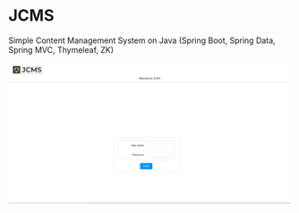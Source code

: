 # JCMS
Simple Content Management System on Java (Spring Boot, Spring Data, Spring MVC, Thymeleaf, ZK)

![Screenshot](screens/screen.PNG)
